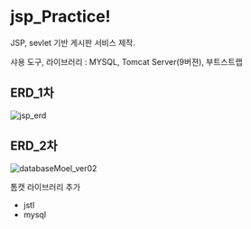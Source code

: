 # jsp_Practice!
JSP, sevlet 기반 게시판 서비스 제작.


샤용 도구, 라이브러리 : MYSQL, Tomcat Server(9버젼), 부트스트랩



## ERD_1차

![jsp_erd](https://user-images.githubusercontent.com/108961843/227095351-310d8e54-4c70-4ae7-83bc-7ca2c1666471.png)

## ERD_2차

![databaseMoel_ver02](https://user-images.githubusercontent.com/108961843/228146189-15bd5c78-57ce-48cd-b04d-08bfe95801a3.png)


톰캣 라이브러리 추가
+ jstl
+ mysql
